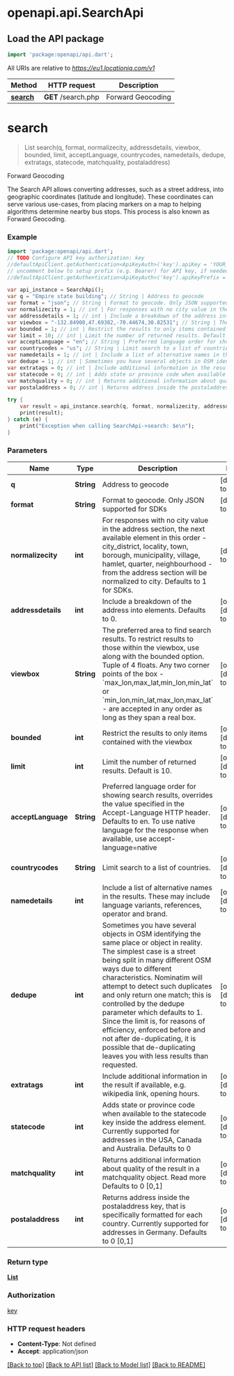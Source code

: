 # openapi.api.SearchApi

## Load the API package
```dart
import 'package:openapi/api.dart';
```

All URIs are relative to *https://eu1.locationiq.com/v1*

Method | HTTP request | Description
------------- | ------------- | -------------
[**search**](SearchApi.md#search) | **GET** /search.php | Forward Geocoding


# **search**
> List<Location> search(q, format, normalizecity, addressdetails, viewbox, bounded, limit, acceptLanguage, countrycodes, namedetails, dedupe, extratags, statecode, matchquality, postaladdress)

Forward Geocoding

The Search API allows converting addresses, such as a street address, into geographic coordinates (latitude and longitude). These coordinates can serve various use-cases, from placing markers on a map to helping algorithms determine nearby bus stops. This process is also known as Forward Geocoding.

### Example 
```dart
import 'package:openapi/api.dart';
// TODO Configure API key authorization: key
//defaultApiClient.getAuthentication<ApiKeyAuth>('key').apiKey = 'YOUR_API_KEY';
// uncomment below to setup prefix (e.g. Bearer) for API key, if needed
//defaultApiClient.getAuthentication<ApiKeyAuth>('key').apiKeyPrefix = 'Bearer';

var api_instance = SearchApi();
var q = "Empire state building"; // String | Address to geocode
var format = "json"; // String | Format to geocode. Only JSON supported for SDKs
var normalizecity = 1; // int | For responses with no city value in the address section, the next available element in this order - city_district, locality, town, borough, municipality, village, hamlet, quarter, neighbourhood - from the address section will be normalized to city. Defaults to 1 for SDKs.
var addressdetails = 1; // int | Include a breakdown of the address into elements. Defaults to 0.
var viewbox = "-132.84908,47.69382,-70.44674,30.82531"; // String | The preferred area to find search results.  To restrict results to those within the viewbox, use along with the bounded option. Tuple of 4 floats. Any two corner points of the box - `max_lon,max_lat,min_lon,min_lat` or `min_lon,min_lat,max_lon,max_lat` - are accepted in any order as long as they span a real box. 
var bounded = 1; // int | Restrict the results to only items contained with the viewbox
var limit = 10; // int | Limit the number of returned results. Default is 10.
var acceptLanguage = "en"; // String | Preferred language order for showing search results, overrides the value specified in the Accept-Language HTTP header. Defaults to en. To use native language for the response when available, use accept-language=native
var countrycodes = "us"; // String | Limit search to a list of countries.
var namedetails = 1; // int | Include a list of alternative names in the results. These may include language variants, references, operator and brand.
var dedupe = 1; // int | Sometimes you have several objects in OSM identifying the same place or object in reality. The simplest case is a street being split in many different OSM ways due to different characteristics. Nominatim will attempt to detect such duplicates and only return one match; this is controlled by the dedupe parameter which defaults to 1. Since the limit is, for reasons of efficiency, enforced before and not after de-duplicating, it is possible that de-duplicating leaves you with less results than requested.
var extratags = 0; // int | Include additional information in the result if available, e.g. wikipedia link, opening hours.
var statecode = 0; // int | Adds state or province code when available to the statecode key inside the address element. Currently supported for addresses in the USA, Canada and Australia. Defaults to 0
var matchquality = 0; // int | Returns additional information about quality of the result in a matchquality object. Read more Defaults to 0 [0,1]
var postaladdress = 0; // int | Returns address inside the postaladdress key, that is specifically formatted for each country. Currently supported for addresses in Germany. Defaults to 0 [0,1]

try { 
    var result = api_instance.search(q, format, normalizecity, addressdetails, viewbox, bounded, limit, acceptLanguage, countrycodes, namedetails, dedupe, extratags, statecode, matchquality, postaladdress);
    print(result);
} catch (e) {
    print("Exception when calling SearchApi->search: $e\n");
}
```

### Parameters

Name | Type | Description  | Notes
------------- | ------------- | ------------- | -------------
 **q** | **String**| Address to geocode | [default to null]
 **format** | **String**| Format to geocode. Only JSON supported for SDKs | [default to null]
 **normalizecity** | **int**| For responses with no city value in the address section, the next available element in this order - city_district, locality, town, borough, municipality, village, hamlet, quarter, neighbourhood - from the address section will be normalized to city. Defaults to 1 for SDKs. | [default to null]
 **addressdetails** | **int**| Include a breakdown of the address into elements. Defaults to 0. | [optional] [default to null]
 **viewbox** | **String**| The preferred area to find search results.  To restrict results to those within the viewbox, use along with the bounded option. Tuple of 4 floats. Any two corner points of the box - &#x60;max_lon,max_lat,min_lon,min_lat&#x60; or &#x60;min_lon,min_lat,max_lon,max_lat&#x60; - are accepted in any order as long as they span a real box.  | [optional] [default to null]
 **bounded** | **int**| Restrict the results to only items contained with the viewbox | [optional] [default to null]
 **limit** | **int**| Limit the number of returned results. Default is 10. | [optional] [default to 10]
 **acceptLanguage** | **String**| Preferred language order for showing search results, overrides the value specified in the Accept-Language HTTP header. Defaults to en. To use native language for the response when available, use accept-language&#x3D;native | [optional] [default to null]
 **countrycodes** | **String**| Limit search to a list of countries. | [optional] [default to null]
 **namedetails** | **int**| Include a list of alternative names in the results. These may include language variants, references, operator and brand. | [optional] [default to null]
 **dedupe** | **int**| Sometimes you have several objects in OSM identifying the same place or object in reality. The simplest case is a street being split in many different OSM ways due to different characteristics. Nominatim will attempt to detect such duplicates and only return one match; this is controlled by the dedupe parameter which defaults to 1. Since the limit is, for reasons of efficiency, enforced before and not after de-duplicating, it is possible that de-duplicating leaves you with less results than requested. | [optional] [default to null]
 **extratags** | **int**| Include additional information in the result if available, e.g. wikipedia link, opening hours. | [optional] [default to null]
 **statecode** | **int**| Adds state or province code when available to the statecode key inside the address element. Currently supported for addresses in the USA, Canada and Australia. Defaults to 0 | [optional] [default to null]
 **matchquality** | **int**| Returns additional information about quality of the result in a matchquality object. Read more Defaults to 0 [0,1] | [optional] [default to null]
 **postaladdress** | **int**| Returns address inside the postaladdress key, that is specifically formatted for each country. Currently supported for addresses in Germany. Defaults to 0 [0,1] | [optional] [default to null]

### Return type

[**List<Location>**](Location.md)

### Authorization

[key](../README.md#key)

### HTTP request headers

 - **Content-Type**: Not defined
 - **Accept**: application/json

[[Back to top]](#) [[Back to API list]](../README.md#documentation-for-api-endpoints) [[Back to Model list]](../README.md#documentation-for-models) [[Back to README]](../README.md)

